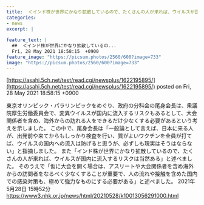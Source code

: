 ```yaml
---
title:  ＜インド株が世界にかなり拡散しているので、たくさんの人が来れば、ウイルスが国内に流入するリスク当然ある＞  
categories:
- news
excerpt: |
  
feature_text: |
  ##  ＜インド株が世界にかなり拡散しているの...
  Fri, 28 May 2021 18:58:15  +0900
feature_image: "https://picsum.photos/2560/600?image=733"
image: "https://picsum.photos/2560/600?image=733"
---
```


[https://asahi.5ch.net/test/read.cgi/newsplus/1622195895/](https://asahi.5ch.net/test/read.cgi/newsplus/1622195895/)
posted on Fri, 28 May 2021 18:58:15  +0900

<!--more-->

東京オリンピック・パラリンピックをめぐり、政府の分科会の尾身会長は、衆議院厚生労働委員会で、変異ウイルスが国内に流入するリスクもあるとして、大会関係者を含め、海外からの訪れる人をできるだけ少なくする必要があるという考えを示しました。 この中で、尾身会長は「一般論として言えば、日本に来る人が、出発前や来てからもしっかり検査を行い、質がよいワクチンを全員が打てば、ウイルスの国内への流入は防げると思うが、必ずしも現実はそうはならない」と指摘しました。 また「インド株が世界にかなり拡散しているので、たくさんの人が来れば、ウイルスが国内に流入するリスクは当然ある」と述べました。 そのうえで「仮に大会を開く場合は、アスリートや大会関係者を含め海外からの訪問者をなるべく少なくすることが重要で、人の流れや接触を含めた国内での感染対策も、極めて強力なものにする必要がある」と述べました。 2021年5月28日 15時52分 https://www3.nhk.or.jp/news/html/20210528/k10013056291000.html
